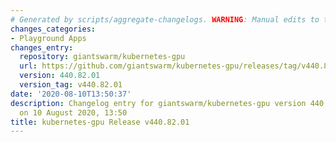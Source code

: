 ```yaml
---
# Generated by scripts/aggregate-changelogs. WARNING: Manual edits to this files will be overwritten.
changes_categories:
- Playground Apps
changes_entry:
  repository: giantswarm/kubernetes-gpu
  url: https://github.com/giantswarm/kubernetes-gpu/releases/tag/v440.82.01
  version: 440.82.01
  version_tag: v440.82.01
date: '2020-08-10T13:50:37'
description: Changelog entry for giantswarm/kubernetes-gpu version 440.82.01, published
  on 10 August 2020, 13:50
title: kubernetes-gpu Release v440.82.01
---
```



